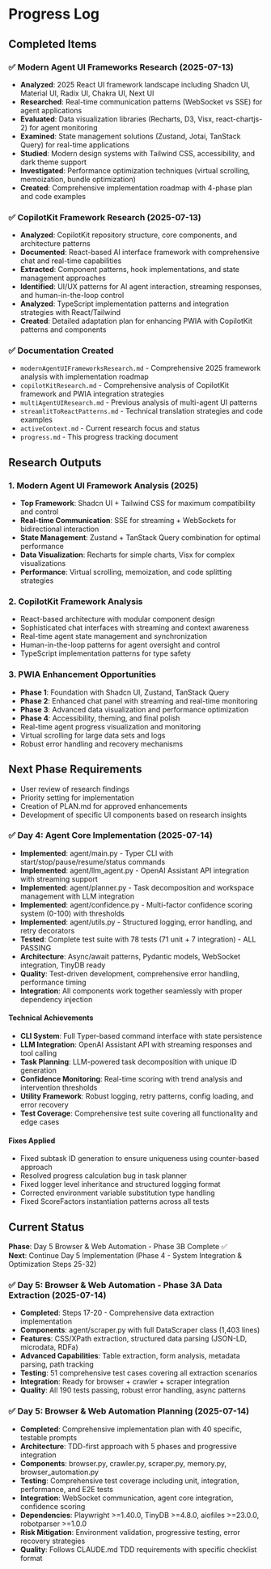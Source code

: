 # Progress Log

## Completed Items

### ✅ Modern Agent UI Frameworks Research (2025-07-13)
- **Analyzed**: 2025 React UI framework landscape including Shadcn UI, Material UI, Radix UI, Chakra UI, Next UI
- **Researched**: Real-time communication patterns (WebSocket vs SSE) for agent applications
- **Evaluated**: Data visualization libraries (Recharts, D3, Visx, react-chartjs-2) for agent monitoring
- **Examined**: State management solutions (Zustand, Jotai, TanStack Query) for real-time applications
- **Studied**: Modern design systems with Tailwind CSS, accessibility, and dark theme support
- **Investigated**: Performance optimization techniques (virtual scrolling, memoization, bundle optimization)
- **Created**: Comprehensive implementation roadmap with 4-phase plan and code examples

### ✅ CopilotKit Framework Research (2025-07-13)
- **Analyzed**: CopilotKit repository structure, core components, and architecture patterns
- **Documented**: React-based AI interface framework with comprehensive chat and real-time capabilities
- **Extracted**: Component patterns, hook implementations, and state management approaches
- **Identified**: UI/UX patterns for AI agent interaction, streaming responses, and human-in-the-loop control
- **Analyzed**: TypeScript implementation patterns and integration strategies with React/Tailwind
- **Created**: Detailed adaptation plan for enhancing PWIA with CopilotKit patterns and components

### ✅ Documentation Created
- `modernAgentUIFrameworksResearch.md` - Comprehensive 2025 framework analysis with implementation roadmap
- `copilotKitResearch.md` - Comprehensive analysis of CopilotKit framework and PWIA integration strategies
- `multiAgentUIResearch.md` - Previous analysis of multi-agent UI patterns
- `streamlitToReactPatterns.md` - Technical translation strategies and code examples
- `activeContext.md` - Current research focus and status
- `progress.md` - This progress tracking document

## Research Outputs

### 1. Modern Agent UI Framework Analysis (2025)
- **Top Framework**: Shadcn UI + Tailwind CSS for maximum compatibility and control
- **Real-time Communication**: SSE for streaming + WebSockets for bidirectional interaction
- **State Management**: Zustand + TanStack Query combination for optimal performance
- **Data Visualization**: Recharts for simple charts, Visx for complex visualizations
- **Performance**: Virtual scrolling, memoization, and code splitting strategies

### 2. CopilotKit Framework Analysis
- React-based architecture with modular component design
- Sophisticated chat interfaces with streaming and context awareness
- Real-time agent state management and synchronization
- Human-in-the-loop patterns for agent oversight and control
- TypeScript implementation patterns for type safety

### 3. PWIA Enhancement Opportunities
- **Phase 1**: Foundation with Shadcn UI, Zustand, TanStack Query
- **Phase 2**: Enhanced chat panel with streaming and real-time monitoring
- **Phase 3**: Advanced data visualization and performance optimization
- **Phase 4**: Accessibility, theming, and final polish
- Real-time agent progress visualization and monitoring
- Virtual scrolling for large data sets and logs
- Robust error handling and recovery mechanisms

## Next Phase Requirements
- User review of research findings
- Priority setting for implementation
- Creation of PLAN.md for approved enhancements
- Development of specific UI components based on research insights

### ✅ Day 4: Agent Core Implementation (2025-07-14)
- **Implemented**: agent/main.py - Typer CLI with start/stop/pause/resume/status commands
- **Implemented**: agent/llm_agent.py - OpenAI Assistant API integration with streaming support
- **Implemented**: agent/planner.py - Task decomposition and workspace management with LLM integration
- **Implemented**: agent/confidence.py - Multi-factor confidence scoring system (0-100) with thresholds
- **Implemented**: agent/utils.py - Structured logging, error handling, and retry decorators
- **Tested**: Complete test suite with 78 tests (71 unit + 7 integration) - ALL PASSING
- **Architecture**: Async/await patterns, Pydantic models, WebSocket integration, TinyDB ready
- **Quality**: Test-driven development, comprehensive error handling, performance timing
- **Integration**: All components work together seamlessly with proper dependency injection

#### Technical Achievements
- **CLI System**: Full Typer-based command interface with state persistence
- **LLM Integration**: OpenAI Assistant API with streaming responses and tool calling
- **Task Planning**: LLM-powered task decomposition with unique ID generation
- **Confidence Monitoring**: Real-time scoring with trend analysis and intervention thresholds
- **Utility Framework**: Robust logging, retry patterns, config loading, and error recovery
- **Test Coverage**: Comprehensive test suite covering all functionality and edge cases

#### Fixes Applied
- Fixed subtask ID generation to ensure uniqueness using counter-based approach
- Resolved progress calculation bug in task planner 
- Fixed logger level inheritance and structured logging format
- Corrected environment variable substitution type handling
- Fixed ScoreFactors instantiation patterns across all tests

## Current Status
**Phase**: Day 5 Browser & Web Automation - Phase 3B Complete ✅  
**Next**: Continue Day 5 Implementation (Phase 4 - System Integration & Optimization Steps 25-32)

### ✅ Day 5: Browser & Web Automation - Phase 3A Data Extraction (2025-07-14)
- **Completed**: Steps 17-20 - Comprehensive data extraction implementation
- **Components**: agent/scraper.py with full DataScraper class (1,403 lines)
- **Features**: CSS/XPath extraction, structured data parsing (JSON-LD, microdata, RDFa)
- **Advanced Capabilities**: Table extraction, form analysis, metadata parsing, path tracking
- **Testing**: 51 comprehensive test cases covering all extraction scenarios
- **Integration**: Ready for browser + crawler + scraper integration
- **Quality**: All 190 tests passing, robust error handling, async patterns

### ✅ Day 5: Browser & Web Automation Planning (2025-07-14)
- **Completed**: Comprehensive implementation plan with 40 specific, testable prompts
- **Architecture**: TDD-first approach with 5 phases and progressive integration
- **Components**: browser.py, crawler.py, scraper.py, memory.py, browser_automation.py
- **Testing**: Comprehensive test coverage including unit, integration, performance, and E2E tests
- **Integration**: WebSocket communication, agent core integration, confidence scoring
- **Dependencies**: Playwright >=1.40.0, TinyDB >=4.8.0, aiofiles >=23.0.0, robotparser >=1.0.0
- **Risk Mitigation**: Environment validation, progressive testing, error recovery strategies
- **Quality**: Follows CLAUDE.md TDD requirements with specific checklist format
